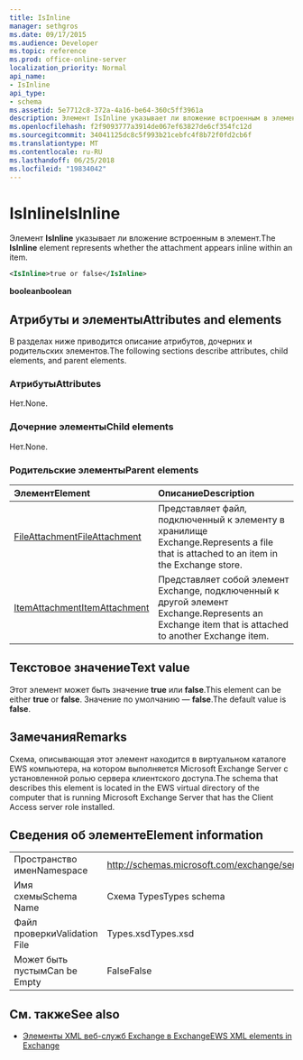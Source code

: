 ```yaml
---
title: IsInline
manager: sethgros
ms.date: 09/17/2015
ms.audience: Developer
ms.topic: reference
ms.prod: office-online-server
localization_priority: Normal
api_name:
- IsInline
api_type:
- schema
ms.assetid: 5e7712c8-372a-4a16-be64-360c5ff3961a
description: Элемент IsInline указывает ли вложение встроенным в элемент.
ms.openlocfilehash: f2f9093777a3914de067ef63827de6cf354fc12d
ms.sourcegitcommit: 34041125dc8c5f993b21cebfc4f8b72f0fd2cb6f
ms.translationtype: MT
ms.contentlocale: ru-RU
ms.lasthandoff: 06/25/2018
ms.locfileid: "19834042"
---
```

# <a name="isinline"></a><span data-ttu-id="88783-103">IsInline</span><span class="sxs-lookup"><span data-stu-id="88783-103">IsInline</span></span>

<span data-ttu-id="88783-104">Элемент **IsInline** указывает ли вложение встроенным в элемент.</span><span class="sxs-lookup"><span data-stu-id="88783-104">The **IsInline** element represents whether the attachment appears inline within an item.</span></span> 
  
```xml
<IsInline>true or false</IsInline>
```

 <span data-ttu-id="88783-105">**boolean**</span><span class="sxs-lookup"><span data-stu-id="88783-105">**boolean**</span></span>
## <a name="attributes-and-elements"></a><span data-ttu-id="88783-106">Атрибуты и элементы</span><span class="sxs-lookup"><span data-stu-id="88783-106">Attributes and elements</span></span>

<span data-ttu-id="88783-107">В разделах ниже приводится описание атрибутов, дочерних и родительских элементов.</span><span class="sxs-lookup"><span data-stu-id="88783-107">The following sections describe attributes, child elements, and parent elements.</span></span>
  
### <a name="attributes"></a><span data-ttu-id="88783-108">Атрибуты</span><span class="sxs-lookup"><span data-stu-id="88783-108">Attributes</span></span>

<span data-ttu-id="88783-109">Нет.</span><span class="sxs-lookup"><span data-stu-id="88783-109">None.</span></span>
  
### <a name="child-elements"></a><span data-ttu-id="88783-110">Дочерние элементы</span><span class="sxs-lookup"><span data-stu-id="88783-110">Child elements</span></span>

<span data-ttu-id="88783-111">Нет.</span><span class="sxs-lookup"><span data-stu-id="88783-111">None.</span></span>
  
### <a name="parent-elements"></a><span data-ttu-id="88783-112">Родительские элементы</span><span class="sxs-lookup"><span data-stu-id="88783-112">Parent elements</span></span>

|<span data-ttu-id="88783-113">**Элемент**</span><span class="sxs-lookup"><span data-stu-id="88783-113">**Element**</span></span>|<span data-ttu-id="88783-114">**Описание**</span><span class="sxs-lookup"><span data-stu-id="88783-114">**Description**</span></span>|
|:-----|:-----|
|[<span data-ttu-id="88783-115">FileAttachment</span><span class="sxs-lookup"><span data-stu-id="88783-115">FileAttachment</span></span>](fileattachment.md) <br/> |<span data-ttu-id="88783-116">Представляет файл, подключенный к элементу в хранилище Exchange.</span><span class="sxs-lookup"><span data-stu-id="88783-116">Represents a file that is attached to an item in the Exchange store.</span></span>  <br/> |
|[<span data-ttu-id="88783-117">ItemAttachment</span><span class="sxs-lookup"><span data-stu-id="88783-117">ItemAttachment</span></span>](itemattachment.md) <br/> |<span data-ttu-id="88783-118">Представляет собой элемент Exchange, подключенный к другой элемент Exchange.</span><span class="sxs-lookup"><span data-stu-id="88783-118">Represents an Exchange item that is attached to another Exchange item.</span></span>  <br/> |
   
## <a name="text-value"></a><span data-ttu-id="88783-119">Текстовое значение</span><span class="sxs-lookup"><span data-stu-id="88783-119">Text value</span></span>

<span data-ttu-id="88783-120">Этот элемент может быть значение **true** или **false**.</span><span class="sxs-lookup"><span data-stu-id="88783-120">This element can be either **true** or **false**.</span></span> <span data-ttu-id="88783-121">Значение по умолчанию — **false**.</span><span class="sxs-lookup"><span data-stu-id="88783-121">The default value is **false**.</span></span>
  
## <a name="remarks"></a><span data-ttu-id="88783-122">Замечания</span><span class="sxs-lookup"><span data-stu-id="88783-122">Remarks</span></span>

<span data-ttu-id="88783-123">Схема, описывающая этот элемент находится в виртуальном каталоге EWS компьютера, на котором выполняется Microsoft Exchange Server с установленной ролью сервера клиентского доступа.</span><span class="sxs-lookup"><span data-stu-id="88783-123">The schema that describes this element is located in the EWS virtual directory of the computer that is running Microsoft Exchange Server that has the Client Access server role installed.</span></span>
  
## <a name="element-information"></a><span data-ttu-id="88783-124">Сведения об элементе</span><span class="sxs-lookup"><span data-stu-id="88783-124">Element information</span></span>

|||
|:-----|:-----|
|<span data-ttu-id="88783-125">Пространство имен</span><span class="sxs-lookup"><span data-stu-id="88783-125">Namespace</span></span>  <br/> |http://schemas.microsoft.com/exchange/services/2006/types  <br/> |
|<span data-ttu-id="88783-126">Имя схемы</span><span class="sxs-lookup"><span data-stu-id="88783-126">Schema Name</span></span>  <br/> |<span data-ttu-id="88783-127">Схема Types</span><span class="sxs-lookup"><span data-stu-id="88783-127">Types schema</span></span>  <br/> |
|<span data-ttu-id="88783-128">Файл проверки</span><span class="sxs-lookup"><span data-stu-id="88783-128">Validation File</span></span>  <br/> |<span data-ttu-id="88783-129">Types.xsd</span><span class="sxs-lookup"><span data-stu-id="88783-129">Types.xsd</span></span>  <br/> |
|<span data-ttu-id="88783-130">Может быть пустым</span><span class="sxs-lookup"><span data-stu-id="88783-130">Can be Empty</span></span>  <br/> |<span data-ttu-id="88783-131">False</span><span class="sxs-lookup"><span data-stu-id="88783-131">False</span></span>  <br/> |
   
## <a name="see-also"></a><span data-ttu-id="88783-132">См. также</span><span class="sxs-lookup"><span data-stu-id="88783-132">See also</span></span>



- [<span data-ttu-id="88783-133">Элементы XML веб-служб Exchange в Exchange</span><span class="sxs-lookup"><span data-stu-id="88783-133">EWS XML elements in Exchange</span></span>](ews-xml-elements-in-exchange.md)

